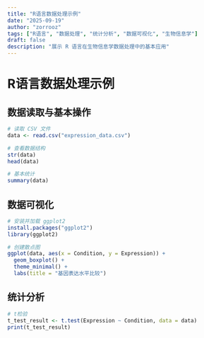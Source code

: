 ```yaml
---
title: "R语言数据处理示例"
date: "2025-09-19"
author: "zorrooz"
tags: ["R语言", "数据处理", "统计分析", "数据可视化", "生物信息学"]
draft: false
description: "展示 R 语言在生物信息学数据处理中的基本应用"
---
```


# R语言数据处理示例

## 数据读取与基本操作

```r
# 读取 CSV 文件
data <- read.csv("expression_data.csv")

# 查看数据结构
str(data)
head(data)

# 基本统计
summary(data)
```

## 数据可视化

```r
# 安装并加载 ggplot2
install.packages("ggplot2")
library(ggplot2)

# 创建散点图
ggplot(data, aes(x = Condition, y = Expression)) +
  geom_boxplot() +
  theme_minimal() +
  labs(title = "基因表达水平比较")
```

## 统计分析

```r
# t检验
t_test_result <- t.test(Expression ~ Condition, data = data)
print(t_test_result)